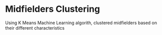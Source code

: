 # Midfielders Clustering

Using K Means Machine Learning algorith, clustered midfielders based on their different characteristics
